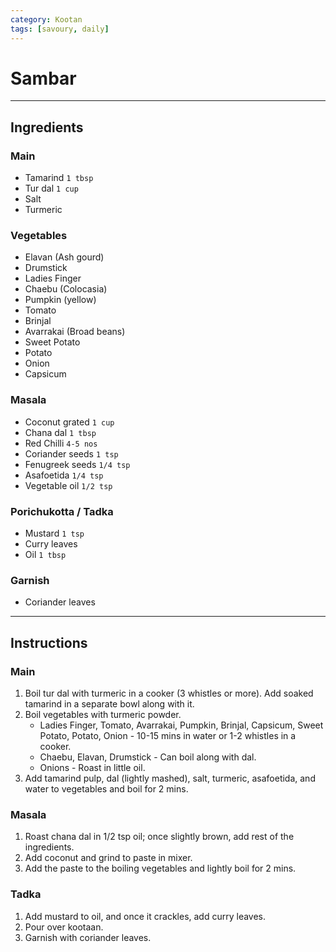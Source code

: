 ```yaml
---
category: Kootan
tags: [savoury, daily]
---
```


# Sambar

---
## Ingredients
### Main
- Tamarind `1 tbsp`
- Tur dal `1 cup`
- Salt
- Turmeric

### Vegetables
- Elavan (Ash gourd)
- Drumstick
- Ladies Finger
- Chaebu (Colocasia)
- Pumpkin (yellow)
- Tomato
- Brinjal
- Avarrakai (Broad beans)
- Sweet Potato
- Potato
- Onion
- Capsicum

### Masala
- Coconut grated `1 cup`
- Chana dal `1 tbsp`
- Red Chilli `4-5 nos`
- Coriander seeds `1 tsp`
- Fenugreek seeds `1/4 tsp`
- Asafoetida `1/4 tsp`
- Vegetable oil `1/2 tsp`

### Porichukotta / Tadka
- Mustard	`1 tsp`
- Curry leaves
- Oil `1 tbsp`

### Garnish
- Coriander leaves

---
## Instructions
### Main
1. Boil tur dal with turmeric in a cooker (3 whistles or more). Add soaked tamarind in a separate bowl along with it.
2. Boil vegetables with turmeric powder.
   - Ladies Finger, Tomato, Avarrakai, Pumpkin, Brinjal, Capsicum, Sweet Potato, Potato, Onion - 10-15 mins in water or 1-2 whistles in a cooker.
   - Chaebu, Elavan, Drumstick - Can boil along with dal.
   - Onions - Roast in little oil.
3. Add tamarind pulp, dal (lightly mashed), salt, turmeric, asafoetida, and water to vegetables and boil for 2 mins.

### Masala
1. Roast chana dal in 1/2 tsp oil; once slightly brown, add rest of the ingredients.
2. Add coconut and grind to paste in mixer.
3. Add the paste to the boiling vegetables and lightly boil for 2 mins.

### Tadka
1. Add mustard to oil, and once it crackles, add curry leaves.
2. Pour over kootaan.
3. Garnish with coriander leaves.
